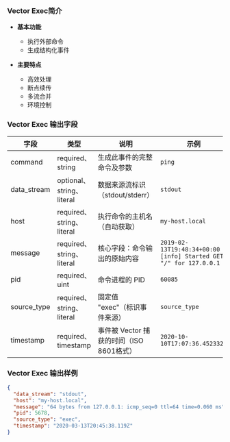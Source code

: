 
### Vector Exec简介

- &zwnj;**基本功能**&zwnj;
  - ​​​​执行外部命令
  - 生成结构化事件

- &zwnj;**主要特点**&zwnj;
  - 高效处理​
  - ​​断点续传
  - ​​​多流合并
  - ​​​环境控制

### Vector Exec 输出字段

| 字段 | 类型 | 说明 | 示例 |
|------|------|------|------|
| command | required、string | 生成此事件的完整命令及参数 |`ping`|
| data_stream | optional、string、literal | 数据来源流标识（stdout/stderr）	 |`stdout`|
| host | required、string、literal | 执行命令的主机名（自动获取）	 |`my-host.local`|
| message | required、string、literal | 核心字段​​：命令输出的原始内容 |`2019-02-13T19:48:34+00:00 [info] Started GET "/" for 127.0.0.1`|
| pid | required、uint | 命令进程的 PID	 |`60085`|
| source_type | required、string、literal | 固定值 "exec"（标识事件来源）		 |`source_type`|
| timestamp | required、timestamp | 事件被 Vector 捕获的时间（ISO 8601格式）	 |`2020-10-10T17:07:36.452332Z`|


### Vector Exec 输出样例

```json
{
  "data_stream": "stdout",
  "host": "my-host.local",
  "message": "64 bytes from 127.0.0.1: icmp_seq=0 ttl=64 time=0.060 ms",
  "pid": 5678,
  "source_type": "exec",
  "timestamp": "2020-03-13T20:45:38.119Z"
}